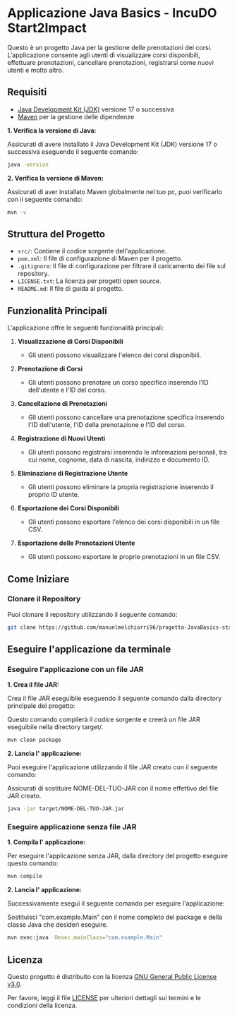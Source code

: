 # Applicazione Java Basics - IncuDO Start2Impact

Questo è un progetto Java per la gestione delle prenotazioni dei corsi. L'applicazione consente agli utenti di visualizzare corsi disponibili, effettuare prenotazioni, cancellare prenotazioni, registrarsi come nuovi utenti e molto altro.

## Requisiti

- [Java Development Kit (JDK)](https://www.oracle.com/java/technologies/javase-downloads.html) versione 17 o successiva
- [Maven](https://maven.apache.org/download.cgi) per la gestione delle dipendenze

**1. Verifica la versione di Java:**

Assicurati di avere installato il Java Development Kit (JDK) versione 17 o successiva eseguendo il seguente comando:

```bash
java -version
```

**2. Verifica la versione di Maven:**

Assicurati di aver installato Maven globalmente nel tuo pc, puoi verificarlo con il seguente comando:

```bash
mvn -v
```


## Struttura del Progetto

- `src/`: Contiene il codice sorgente dell'applicazione.
- `pom.xml`: Il file di configurazione di Maven per il progetto.
- `.gitignore`: Il file di configurazione per filtrare il caricamento dei file sul repository.
- `LICENSE.txt`: La licenza per progetti open source.
- `README.md`: Il file di guida al progetto.

## Funzionalità Principali

L'applicazione offre le seguenti funzionalità principali:

1. **Visualizzazione di Corsi Disponibili**
   - Gli utenti possono visualizzare l'elenco dei corsi disponibili.

2. **Prenotazione di Corsi**
   - Gli utenti possono prenotare un corso specifico inserendo l'ID dell'utente e l'ID del corso.

3. **Cancellazione di Prenotazioni**
   - Gli utenti possono cancellare una prenotazione specifica inserendo l'ID dell'utente, l'ID della prenotazione e l'ID del corso.

4. **Registrazione di Nuovi Utenti**
   - Gli utenti possono registrarsi inserendo le informazioni personali, tra cui nome, cognome, data di nascita, indirizzo e documento ID.

5. **Eliminazione di Registrazione Utente**
   - Gli utenti possono eliminare la propria registrazione inserendo il proprio ID utente.

6. **Esportazione dei Corsi Disponibili**
   - Gli utenti possono esportare l'elenco dei corsi disponibili in un file CSV.

7. **Esportazione delle Prenotazioni Utente**
   - Gli utenti possono esportare le proprie prenotazioni in un file CSV.

## Come Iniziare

### Clonare il Repository

Puoi clonare il repository utilizzando il seguente comando:

```bash
git clone https://github.com/manuelmelchiorri96/progetto-JavaBasics-start2Impact.git
```

## Eseguire l'applicazione da terminale

### Eseguire l'applicazione con un file JAR

**1. Crea il file JAR:**

Crea il file JAR eseguibile eseguendo il seguente comando dalla directory principale del progetto:

Questo comando compilerà il codice sorgente e creerà un file JAR eseguibile nella directory target/.

```bash
mvn clean package
```

**2. Lancia l' applicazione:**

Puoi eseguire l'applicazione utilizzando il file JAR creato con il seguente comando:

Assicurati di sostituire NOME-DEL-TUO-JAR con il nome effettivo del file JAR creato.

```bash
java -jar target/NOME-DEL-TUO-JAR.jar
```


### Eseguire applicazione senza file JAR

**1. Compila l' applicazione:**

Per eseguire l'applicazione senza JAR, dalla directory del progetto eseguire questo comando:

```bash
mvn compile
```

**2. Lancia l' applicazione:**

Successivamente esegui il seguente comando per eseguire l'applicazione:

Sostituisci "com.example.Main" con il nome completo del package e della classe Java che desideri eseguire.

```bash
mvn exec:java -Dexec.mainClass="com.example.Main"
```

## Licenza

Questo progetto è distribuito con la licenza [GNU General Public License v3.0](LICENSE.txt).

Per favore, leggi il file [LICENSE](LICENSE.txt) per ulteriori dettagli sui termini e le condizioni della licenza.
